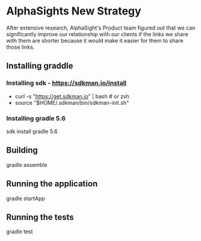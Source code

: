 # AlphaSights New Strategy

After extensive research, AlphaSight's Product team figured out that we can significantly improve our relationship with our clients if the links we share with them are shorter because it would make it easier for them to share those links.

## Installing graddle

### Installing sdk - https://sdkman.io/install
* curl -s "https://get.sdkman.io" | bash # or zsh
* source "$HOME/.sdkman/bin/sdkman-init.sh"

### Installing gradle 5.6
sdk install gradle 5.6

## Building
gradle assemble

## Running the application
gradle startApp

## Running the tests
gradle test
